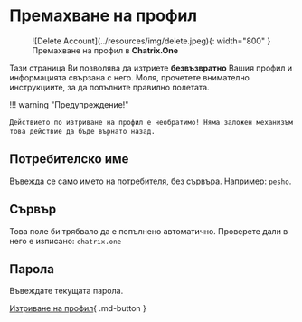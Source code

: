 # Премахване на профил

<figure markdown>
   ![Delete Account](../resources/img/delete.jpeg){: width="800" }
   <figcaption>Премахване на профил в <b>Chatrix.One</b></figcaption>
</figure>

Тази страница Ви позволява да изтриете **безвъзвратно** Вашия профил и информацията свързана с него. Моля, прочетете внимателно инструкциите, за да попълните правилно полетата.

!!! warning "Предупреждение!"

    Действието по изтриване на профил е необратимо! Няма заложен механизъм това действие да бъде върнато назад.

## Потребителско име

Въвежда се само името на потребителя, без сървъра. Например: `pesho`.

## Сървър

Това поле би трябвало да е попълнено автоматично. Проверете дали в него е изписано: `chatrix.one`

## Парола

Въвеждате текущата парола.

[Изтриване на профил](https://chatrix.one/user/delete/){ .md-button }

